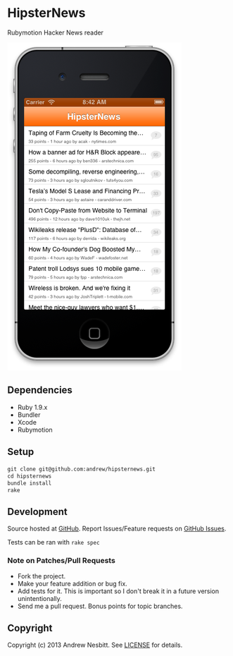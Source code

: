# HipsterNews

Rubymotion Hacker News reader

![screenshot](screenshot.png)

## Dependencies

* Ruby 1.9.x
* Bundler
* Xcode
* Rubymotion

## Setup

    git clone git@github.com:andrew/hipsternews.git
    cd hipsternews
    bundle install
    rake

## Development

Source hosted at [GitHub](http://github.com/andrew/hipsternews).
Report Issues/Feature requests on [GitHub Issues](http://github.com/andrew/hipsternews/issues).

Tests can be ran with `rake spec`

### Note on Patches/Pull Requests

 * Fork the project.
 * Make your feature addition or bug fix.
 * Add tests for it. This is important so I don't break it in a
   future version unintentionally.
 * Send me a pull request. Bonus points for topic branches.

## Copyright

Copyright (c) 2013 Andrew Nesbitt. See [LICENSE](LICENSE) for details.
